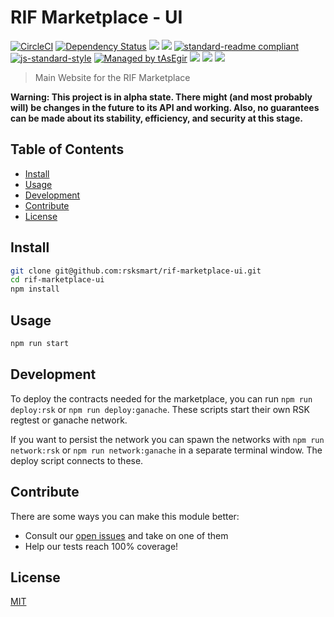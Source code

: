 # RIF Marketplace - UI

[![CircleCI](https://flat.badgen.net/circleci/github/rsksmart/rif-marketplace-ui/master)](https://circleci.com/gh/rsksmart/rif-marketplace-ui/)
[![Dependency Status](https://david-dm.org/rsksmart/marketplace-ui.svg?style=flat-square)](https://david-dm.org/rsksmart/marketplace-ui)
[![](https://img.shields.io/badge/made%20by-IOVLabs-blue.svg?style=flat-square)](http://iovlabs.org)
[![](https://img.shields.io/badge/project-RIF%20Marketplace-blue.svg?style=flat-square)](https://www.rifos.org/)
[![standard-readme compliant](https://img.shields.io/badge/standard--readme-OK-brightgreen.svg?style=flat-square)](https://github.com/RichardLitt/standard-readme)
[![js-standard-style](https://img.shields.io/badge/code%20style-standard-brightgreen.svg?style=flat-square)](https://github.com/feross/standard)
[![Managed by tAsEgir](https://img.shields.io/badge/%20managed%20by-tasegir-brightgreen?style=flat-square)](https://github.com/auhau/tasegir)
![](https://img.shields.io/badge/npm-%3E%3D6.0.0-orange.svg?style=flat-square)
![](https://img.shields.io/badge/Node.js-%3E%3D10.0.0-orange.svg?style=flat-square)
![](https://img.shields.io/badge/runs%20in-browser%20%7C%20node%20%7C%20webworker%20%7C%20electron-orange)

> Main Website for the RIF Marketplace

**Warning: This project is in alpha state. There might (and most probably will) be changes in the future to its API and working. Also, no guarantees can be made about its stability, efficiency, and security at this stage.**

## Table of Contents

- [Install](#install)
- [Usage](#usage)
- [Development](#development)
- [Contribute](#contribute)
- [License](#license)

## Install

```sh
git clone git@github.com:rsksmart/rif-marketplace-ui.git
cd rif-marketplace-ui
npm install
```

## Usage

```sh
npm run start
```

## Development

To deploy the contracts needed for the marketplace, you can run `npm run deploy:rsk` or `npm run deploy:ganache`. These scripts start their own RSK regtest or ganache network.

If you want to persist the network you can spawn the networks with `npm run network:rsk` or `npm run network:ganache` in a separate terminal window. The deploy script connects to these.

## Contribute

There are some ways you can make this module better:

- Consult our [open issues](https://github.com/rsksmart/rif-marketplace-ui/issues) and take on one of them
- Help our tests reach 100% coverage!

## License

[MIT](./LICENSE)
